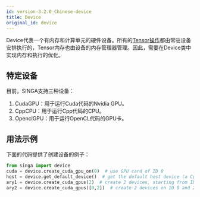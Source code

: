 ```yaml
---
id: version-3.2.0_Chinese-device
title: Device
original_id: device
---
```


<!--- Licensed to the Apache Software Foundation (ASF) under one or more contributor license agreements.  See the NOTICE file distributed with this work for additional information regarding copyright ownership.  The ASF licenses this file to you under the Apache License, Version 2.0 (the "License"); you may not use this file except in compliance with the License.  You may obtain a copy of the License at http://www.apache.org/licenses/LICENSE-2.0 Unless required by applicable law or agreed to in writing, software distributed under the License is distributed on an "AS IS" BASIS, WITHOUT WARRANTIES OR CONDITIONS OF ANY KIND, either express or implied.  See the License for the specific language governing permissions and limitations under the License.  -->

Device代表一个有内存和计算单元的硬件设备。所有的[Tensor操作](./tensor)都由常驻设备安排执行的，Tensor内存也由设备的内存管理器管理。因此，需要在Device类中实现内存和执行的优化。


## 特定设备

目前，SINGA支持三种设备：

1.  CudaGPU：用于运行Cuda代码的Nvidia GPU。
2.  CppCPU：用于运行Cpp代码的CPU。
3.  OpenclGPU：用于运行OpenCL代码的GPU卡。

## 用法示例

下面的代码提供了创建设备的例子：

```python
from singa import device
cuda = device.create_cuda_gpu_on(0)  # use GPU card of ID 0
host = device.get_default_device()  # get the default host device (a CppCPU)
ary1 = device.create_cuda_gpus(2)  # create 2 devices, starting from ID 0
ary2 = device.create_cuda_gpus([0,2])  # create 2 devices on ID 0 and 2
```
